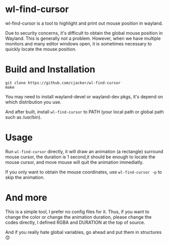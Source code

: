 # wl-find-cursor
wl-find-cursor is a tool to highlight and print out mouse position in wayland.

Due to security concerns, it's difficult to obtain the global mouse position in Wayland. 
This is generally not a problem. However, when we have multiple monitors and many editor windows open, 
it is sometimes necessary to quickly locate the mouse position.


# Build and Installation
```
git clone https://github.com/cjacker/wl-find-cursor
make
```

You may need to install wayland-devel or wayland-dev pkgs, it's depend on which distribution you use.

And after built, install `wl-find-cursor` to PATH (your local path or global path such as /usr/bin).


# Usage

Run `wl-find-cursor` directly, it will draw an animation (a rectangle) surround mouse cursor, the duration is 1 second,it should be enough to locate the mouse cursor, and move mouse will quit the animation immediatly.

If you only want to obtain the mouse coordinates, use `wl-find-cursor -p` to skip the animation.


# And more

This is a simple tool, I prefer no config files for it. Thus, if you want to change the color or change the animation duration, please change the codes directly, I defined RGBA and DURATION at the top of source.

And if you really hate global variables, go ahead and put them in structures😊️

